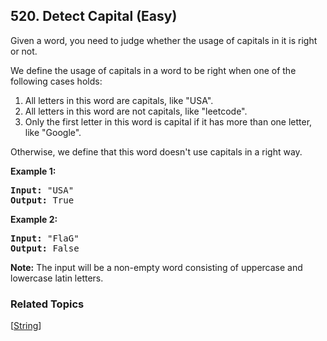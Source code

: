 <!--|This file generated by command(leetcode description); DO NOT EDIT.    |-->
<!--+----------------------------------------------------------------------+-->
<!--|@author    Openset <openset.wang@gmail.com>                           |-->
<!--|@link      https://github.com/openset                                 |-->
<!--|@home      https://github.com/openset/leetcode                        |-->
<!--+----------------------------------------------------------------------+-->

## 520. Detect Capital (Easy)

<p>
Given a word, you need to judge whether the usage of capitals in it is right or not.
</p>

<p>
We define the usage of capitals in a word to be right when one of the following cases holds:
<ol>
<li>All letters in this word are capitals, like "USA".</li>
<li>All letters in this word are not capitals, like "leetcode".</li>
<li>Only the first letter in this word is capital if it has more than one letter, like "Google".</li>
</ol>
Otherwise, we define that this word doesn't use capitals in a right way.
</p>


<p><b>Example 1:</b><br />
<pre>
<b>Input:</b> "USA"
<b>Output:</b> True
</pre>
</p>

<p><b>Example 2:</b><br />
<pre>
<b>Input:</b> "FlaG"
<b>Output:</b> False
</pre>
</p>

<p><b>Note:</b>
The input will be a non-empty word consisting of uppercase and lowercase latin letters.
</p>

### Related Topics
  [[String](https://github.com/openset/leetcode/tree/master/tag/string/README.md)]
